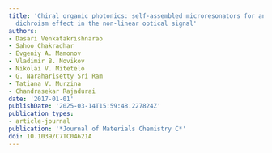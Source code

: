 ```yaml
---
title: 'Chiral organic photonics: self-assembled microresonators for an enhanced circular
  dichroism effect in the non-linear optical signal'
authors:
- Dasari Venkatakrishnarao
- Sahoo Chakradhar
- Evgeniy A. Mamonov
- Vladimir B. Novikov
- Nikolai V. Mitetelo
- G. Naraharisetty Sri Ram
- Tatiana V. Murzina
- Chandrasekar Rajadurai
date: '2017-01-01'
publishDate: '2025-03-14T15:59:48.227824Z'
publication_types:
- article-journal
publication: '*Journal of Materials Chemistry С*'
doi: 10.1039/C7TC04621A
---
```

